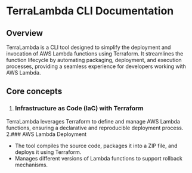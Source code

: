 # TerraLambda CLI Documentation

## Overview 
TerraLambda is a CLI tool designed to simplify the deployment and invocation of AWS Lambda functions using Terraform. It streamlines the function lifecycle by automating packaging, deployment, and execution processes, providing a seamless experience for developers working with AWS Lambda.
## Core concepts 
1. ### Infrastructure as Code (IaC) with Terraform
  TerraLambda leverages Terraform to define and manage AWS Lambda functions, ensuring a declarative and reproducible deployment process.
2.### AWS Lambda Deployment 
- The tool compiles the source code, packages it into a ZIP file, and deploys it using Terraform.
- Manages different versions of Lambda functions to support rollback mechanisms.
  
